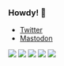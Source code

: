 ### Howdy! 🤠

* <a rel="me" href="https://twitter.com/majorhayden">Twitter</a>
* <a rel="me" href="https://fosstodon.org/@major">Mastodon</a>

![](https://github-profile-summary-cards.vercel.app/api/cards/profile-details?username=major&theme=nord_dark)
![](https://github-profile-summary-cards.vercel.app/api/cards/repos-per-language?username=major&theme=nord_dark)
![](https://github-profile-summary-cards.vercel.app/api/cards/most-commit-language?username=major&theme=nord_dark)
![](https://github-profile-summary-cards.vercel.app/api/cards/stats?username=major&theme=nord_dark)
![](https://github-profile-summary-cards.vercel.app/api/cards/productive-time?username=major&theme=nord_dark)

